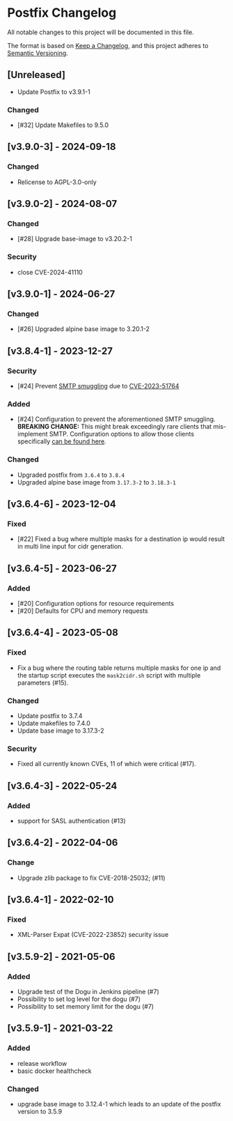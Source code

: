 # Postfix Changelog
All notable changes to this project will be documented in this file.

The format is based on [Keep a Changelog](https://keepachangelog.com/en/1.0.0/),
and this project adheres to [Semantic Versioning](https://semver.org/spec/v2.0.0.html).

## [Unreleased]
- Update Postfix to v3.9.1-1
### Changed
- [#32] Update Makefiles to 9.5.0
## [v3.9.0-3] - 2024-09-18
### Changed
- Relicense to AGPL-3.0-only

## [v3.9.0-2] - 2024-08-07
### Changed
- [#28] Upgrade base-image to v3.20.2-1

### Security
- close CVE-2024-41110

## [v3.9.0-1] - 2024-06-27
### Changed
- [#26] Upgraded alpine base image to 3.20.1-2

## [v3.8.4-1] - 2023-12-27
### Security
- [#24] Prevent [SMTP smuggling](https://www.postfix.org/smtp-smuggling.html) due to [CVE-2023-51764](https://nvd.nist.gov/vuln/detail/CVE-2023-51764)
### Added
- [#24] Configuration to prevent the aforementioned SMTP smuggling.  
  **BREAKING CHANGE:** This might break exceedingly rare clients that mis-implement SMTP.
  Configuration options to allow those clients specifically
  [can be found here](docs/operations/Configure_Dogu_en.md#client-exclusions-for-bare-newlines).
### Changed
- Upgraded postfix from `3.6.4` to `3.8.4`
- Upgraded alpine base image from `3.17.3-2` to `3.18.3-1`

## [v3.6.4-6] - 2023-12-04
### Fixed
- [#22] Fixed a bug where multiple masks for a destination ip would result in multi line input for cidr generation.

## [v3.6.4-5] - 2023-06-27
### Added
- [#20] Configuration options for resource requirements
- [#20] Defaults for CPU and memory requests

## [v3.6.4-4] - 2023-05-08
### Fixed
- Fix a bug where the routing table returns multiple masks for one ip and the startup script executes
  the `mask2cidr.sh` script with multiple parameters (#15).

### Changed
- Update postfix to 3.7.4
- Update makefiles to 7.4.0
- Update base image to 3.17.3-2

### Security
- Fixed all currently known CVEs, 11 of which were critical (#17).

## [v3.6.4-3] - 2022-05-24
### Added
- support for SASL authentication (#13)

## [v3.6.4-2] - 2022-04-06
### Change
- Upgrade zlib package to fix CVE-2018-25032; (#11)

## [v3.6.4-1] - 2022-02-10
### Fixed
- XML-Parser Expat (CVE-2022-23852) security issue

## [v3.5.9-2] - 2021-05-06
### Added
- Upgrade test of the Dogu in Jenkins pipeline (#7)
- Possibility to set log level for the dogu (#7)
- Possibility to set memory limit for the dogu (#7)
 
## [v3.5.9-1] - 2021-03-22
### Added
- release workflow
- basic docker healthcheck

### Changed
- upgrade base image to 3.12.4-1 which leads to an update of the postfix version to 3.5.9
